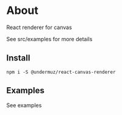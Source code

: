 # About
React renderer for canvas

See src/examples for more details

## Install

`npm i -S @undermuz/react-canvas-renderer`

## Examples

See examples
